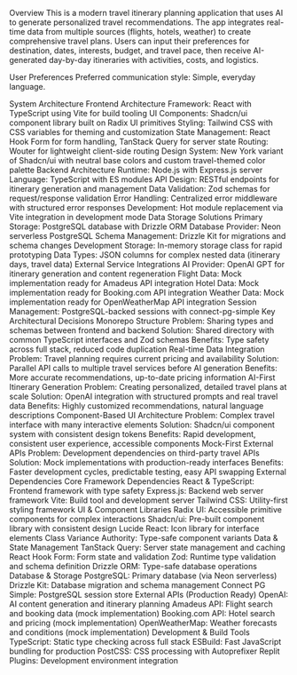 Overview
This is a modern travel itinerary planning application that uses AI to generate personalized travel recommendations. The app integrates real-time data from multiple sources (flights, hotels, weather) to create comprehensive travel plans. Users can input their preferences for destination, dates, interests, budget, and travel pace, then receive AI-generated day-by-day itineraries with activities, costs, and logistics.

User Preferences
Preferred communication style: Simple, everyday language.

System Architecture
Frontend Architecture
Framework: React with TypeScript using Vite for build tooling
UI Components: Shadcn/ui component library built on Radix UI primitives
Styling: Tailwind CSS with CSS variables for theming and customization
State Management: React Hook Form for form handling, TanStack Query for server state
Routing: Wouter for lightweight client-side routing
Design System: New York variant of Shadcn/ui with neutral base colors and custom travel-themed color palette
Backend Architecture
Runtime: Node.js with Express.js server
Language: TypeScript with ES modules
API Design: RESTful endpoints for itinerary generation and management
Data Validation: Zod schemas for request/response validation
Error Handling: Centralized error middleware with structured error responses
Development: Hot module replacement via Vite integration in development mode
Data Storage Solutions
Primary Storage: PostgreSQL database with Drizzle ORM
Database Provider: Neon serverless PostgreSQL
Schema Management: Drizzle Kit for migrations and schema changes
Development Storage: In-memory storage class for rapid prototyping
Data Types: JSON columns for complex nested data (itinerary days, travel data)
External Service Integrations
AI Provider: OpenAI GPT for itinerary generation and content regeneration
Flight Data: Mock implementation ready for Amadeus API integration
Hotel Data: Mock implementation ready for Booking.com API integration
Weather Data: Mock implementation ready for OpenWeatherMap API integration
Session Management: PostgreSQL-backed sessions with connect-pg-simple
Key Architectural Decisions
Monorepo Structure
Problem: Sharing types and schemas between frontend and backend
Solution: Shared directory with common TypeScript interfaces and Zod schemas
Benefits: Type safety across full stack, reduced code duplication
Real-time Data Integration
Problem: Travel planning requires current pricing and availability
Solution: Parallel API calls to multiple travel services before AI generation
Benefits: More accurate recommendations, up-to-date pricing information
AI-First Itinerary Generation
Problem: Creating personalized, detailed travel plans at scale
Solution: OpenAI integration with structured prompts and real travel data
Benefits: Highly customized recommendations, natural language descriptions
Component-Based UI Architecture
Problem: Complex travel interface with many interactive elements
Solution: Shadcn/ui component system with consistent design tokens
Benefits: Rapid development, consistent user experience, accessible components
Mock-First External APIs
Problem: Development dependencies on third-party travel APIs
Solution: Mock implementations with production-ready interfaces
Benefits: Faster development cycles, predictable testing, easy API swapping
External Dependencies
Core Framework Dependencies
React & TypeScript: Frontend framework with type safety
Express.js: Backend web server framework
Vite: Build tool and development server
Tailwind CSS: Utility-first styling framework
UI & Component Libraries
Radix UI: Accessible primitive components for complex interactions
Shadcn/ui: Pre-built component library with consistent design
Lucide React: Icon library for interface elements
Class Variance Authority: Type-safe component variants
Data & State Management
TanStack Query: Server state management and caching
React Hook Form: Form state and validation
Zod: Runtime type validation and schema definition
Drizzle ORM: Type-safe database operations
Database & Storage
PostgreSQL: Primary database (via Neon serverless)
Drizzle Kit: Database migration and schema management
Connect PG Simple: PostgreSQL session store
External APIs (Production Ready)
OpenAI: AI content generation and itinerary planning
Amadeus API: Flight search and booking data (mock implementation)
Booking.com API: Hotel search and pricing (mock implementation)
OpenWeatherMap: Weather forecasts and conditions (mock implementation)
Development & Build Tools
TypeScript: Static type checking across full stack
ESBuild: Fast JavaScript bundling for production
PostCSS: CSS processing with Autoprefixer
Replit Plugins: Development environment integration
